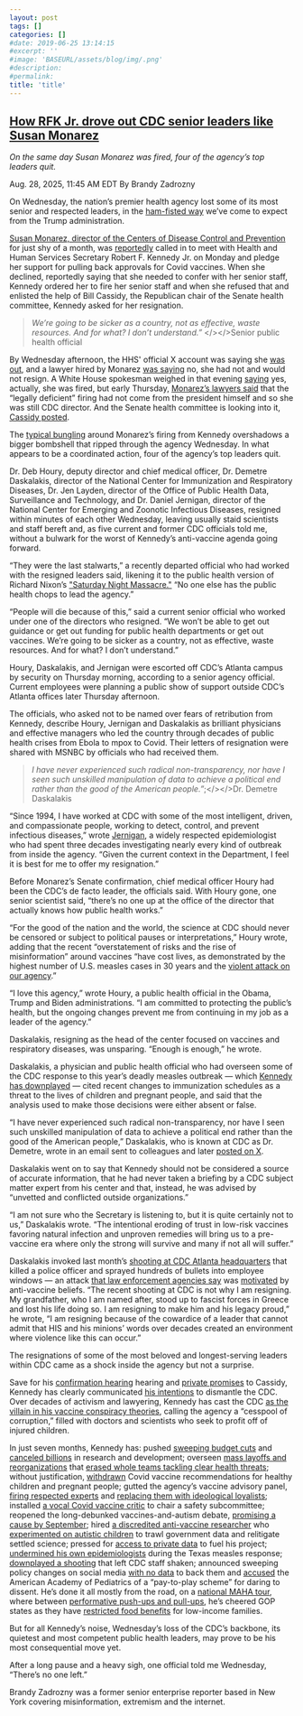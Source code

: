 ```yaml
---
layout: post
tags: []
categories: []
#date: 2019-06-25 13:14:15
#excerpt: ''
#image: 'BASEURL/assets/blog/img/.png'
#description:
#permalink:
title: 'title'
---
```



## [How RFK Jr. drove out CDC senior leaders like Susan Monarez](https://www.msnbc.com/msnbc/news/cdc-rfk-jr-senior-leaders-resignations-susan-monarez-rcna227717)

*On the same day Susan Monarez was fired, four of the agency’s top leaders quit.*

Aug. 28, 2025, 11:45 AM EDT
By Brandy Zadrozny

On Wednesday, the nation’s premier health agency lost some of its most senior and respected leaders, in the [ham-fisted way](https://www.msnbc.com/news/news-analysis/rfk-jr-alienated-maga-maha-white-house-mrna-vaccine-rcna225100) we’ve come to expect from the Trump administration.

[Susan Monarez, director of the Centers of Disease Control and Prevention](https://www.msnbc.com/rachel-maddow-show/maddowblog/susan-monarez-cdc-centers-disease-control-rcna227627) for just shy of a month, was [reportedly](https://www.nytimes.com/2025/08/27/health/cdc-monarez-kennedy-vaccines.html) called in to meet with Health and Human Services Secretary Robert F. Kennedy Jr. on Monday and pledge her support for pulling back approvals for Covid vaccines. When she declined, reportedly saying that she needed to confer with her senior staff, Kennedy ordered her to fire her senior staff and when she refused that and enlisted the help of Bill Cassidy, the Republican chair of the Senate health committee, Kennedy asked for her resignation.

> *We’re going to be sicker as a country, not as effective, waste resources. And for what? I don’t understand.”* </></>Senior public health official

By Wednesday afternoon, the HHS' official X account was saying she [was out](https://x.com/HHSGov/status/1960818490614415869), and a lawyer hired by Monarez [was saying](https://x.com/MarkSZaidEsq/status/1960844109935206671) no, she had not and would not resign. A White House spokesman weighed in that evening [saying](https://nypost.com/2025/08/27/us-news/cdc-director-susan-monarez-departs-agency-less-than-a-month-after-being-sworn-in/) yes, actually, she was fired, but early Thursday, [Monarez’s lawyers said](https://x.com/MarkSZaidEsq/status/1960914637219893636) that the “legally deficient” firing had not come from the president himself and so she was still CDC director. And the Senate health committee is looking into it, [Cassidy posted](https://x.com/SenBillCassidy/status/1960895774079799344).

The [typical bungling](https://www.msnbc.com/news/news-analysis/rfk-jr-alienated-maga-maha-white-house-mrna-vaccine-rcna225100) around Monarez’s firing from Kennedy overshadows a bigger bombshell that ripped through the agency Wednesday. In what appears to be a coordinated action, four of the agency’s top leaders quit.

Dr. Deb Houry, deputy director and chief medical officer, Dr. Demetre Daskalakis, director of the National Center for Immunization and Respiratory Diseases, Dr. Jen Layden, director of the Office of Public Health Data, Surveillance and Technology, and Dr. Daniel Jernigan, director of the National Center for Emerging and Zoonotic Infectious Diseases, resigned within minutes of each other Wednesday, leaving usually staid scientists and staff bereft and, as five current and former CDC officials told me, without a bulwark for the worst of Kennedy’s anti-vaccine agenda going forward.

“They were the last stalwarts,” a recently departed official who had worked with the resigned leaders said, likening it to the public health version of Richard Nixon’s ["Saturday Night Massacre."](https://millercenter.org/node/69231) “No one else has the public health chops to lead the agency.”

“People will die because of this,” said a current senior official who worked under one of the directors who resigned. “We won’t be able to get out guidance or get out funding for public health departments or get out vaccines. We’re going to be sicker as a country, not as effective, waste resources. And for what? I don’t understand.”

Houry, Daskalakis, and Jernigan were escorted off CDC’s Atlanta campus by security on Thursday morning, according to a senior agency official. Current employees were planning a public show of support outside CDC’s Atlanta offices later Thursday afternoon.

The officials, who asked not to be named over fears of retribution from Kennedy, describe Houry, Jernigan and Daskalakis as brilliant physicians and effective managers who led the country through decades of public health crises from Ebola to mpox to Covid. Their letters of resignation were shared with MSNBC by officials who had received them.

> *I have never experienced such radical non-transparency, nor have I seen such unskilled manipulation of data to achieve a political end rather than the good of the American people.”*;</></>Dr. Demetre Daskalakis

“Since 1994, I have worked at CDC with some of the most intelligent, driven, and compassionate people, working to detect, control, and prevent infectious diseases,” wrote [Jernigan](https://www.cdc.gov/ncezid/leadership/ncezid-director.html), a widely respected epidemiologist who had spent three decades investigating nearly every kind of outbreak from inside the agency. “Given the current context in the Department, I feel it is best for me to offer my resignation.”

Before Monarez’s Senate confirmation, chief medical officer Houry had been the CDC’s de facto leader, the officials said. With Houry gone, one senior scientist said, “there’s no one up at the office of the director that actually knows how public health works.”

“For the good of the nation and the world, the science at CDC should never be censored or subject to political pauses or interpretations,” Houry wrote, adding that the recent “overstatement of risks and the rise of misinformation” around vaccines “have cost lives, as demonstrated by the highest number of U.S. measles cases in 30 years and the [violent attack on our agency](https://www.msnbc.com/opinion/analysis/cdc-headquarters-shooting-dead-rfk-jr-employee-audio-rcna224073).”

“I love this agency,” wrote Houry, a public health official in the Obama, Trump and Biden administrations. “I am committed to protecting the public’s health, but the ongoing changes prevent me from continuing in my job as a leader of the agency.”

Daskalakis, resigning as the head of the center focused on vaccines and respiratory diseases, was unsparing. “Enough is enough,” he wrote.

Daskalakis, a physician and public health official who had overseen some of the CDC response to this year’s deadly measles outbreak — which [Kennedy has downplayed](https://www.texastribune.org/2025/04/29/texas-measles-robert-kennedy-autism/) — cited recent changes to immunization schedules as a threat to the lives of children and pregnant people, and said that the analysis used to make those decisions were either absent or false.

“I have never experienced such radical non-transparency, nor have I seen such unskilled manipulation of data to achieve a political end rather than the good of the American people,” Daskalakis, who is known at CDC as Dr. Demetre, wrote in an email sent to colleagues and later [posted on X](https://x.com/dr_demetre/status/1960843433473376602).

Daskalakis went on to say that Kennedy should not be considered a source of accurate information, that he had never taken a briefing by a CDC subject matter expert from his center and that, instead, he was advised by “unvetted and conflicted outside organizations.”

“I am not sure who the Secretary is listening to, but it is quite certainly not to us,” Daskalakis wrote. “The intentional eroding of trust in low-risk vaccines favoring natural infection and unproven remedies will bring us to a pre-vaccine era where only the strong will survive and many if not all will suffer.”

Daskalakis invoked last month’s [shooting at CDC Atlanta headquarters](https://www.msnbc.com/opinion/analysis/cdc-headquarters-shooting-dead-rfk-jr-employee-audio-rcna224073) that killed a police officer and sprayed hundreds of bullets into employee windows — an attack [that law enforcement agencies say](https://www.decaturish.com/public_safety/cdc-shooter-expressed-discontent-about-covid-19-vaccine/article_9f037dd1-244d-41ab-92b9-fc04baab79a4.html) was [motivated](https://www.nytimes.com/2025/08/08/us/emory-university-cdc-shooting.html) by anti-vaccine beliefs. “The recent shooting at CDC is not why I am resigning. My grandfather, who I am named after, stood up to fascist forces in Greece and lost his life doing so. I am resigning to make him and his legacy proud,” he wrote, “I am resigning because of the cowardice of a leader that cannot admit that HIS and his minions’ words over decades created an environment where violence like this can occur.”

The resignations of some of the most beloved and longest-serving leaders within CDC came as a shock inside the agency but not a surprise.

Save for his [confirmation hearing](https://apnews.com/article/rfk-confirmation-vaccines-health-kennedy-cassidy-248bfb16aa3a2a117efa54a2a3be920e) hearing and [private promises](https://www.statnews.com/2025/02/04/rfk-jr-confirmation-vote-analysis-hard-line-on-vaccines-gop-senators-warn-trump-hhs-nominee/) to Cassidy, Kennedy has clearly communicated [his intentions](https://www.nbcnews.com/politics/politics-news/rfk-jr-comes-home-anti-vaccine-group-commits-break-us-infectious-disea-rcna123551) to dismantle the CDC. Over decades of activism and lawyering, Kennedy has cast the CDC [as the villain in his vaccine conspiracy theories](https://www.nbcnews.com/health/health-news/measles-crisis-decades-making-rfk-jr-helped-drive-america-moment-rcna194093), calling the agency a “cesspool of corruption,” filled with doctors and scientists who seek to profit off of injured children.

In just seven months, Kennedy has: pushed [sweeping budget cuts](https://azpha.org/2025/05/02/kennedys-sweeping-hhs-cuts-continue-to-assault-public-health-research-infrastructure/) and [canceled billions](http://google.com/search?q=nih+research+cuts&sca_esv=f2b4c39e3966b02c&sxsrf=AE3TifNt9fM5XxjO-PW1dkShbPH45VcFUA%3A1756380426631&ei=Cj2waMnsJYTOkPIP15mI8Qg&ved=0ahUKEwjJma37sq2PAxUEJ0QIHdcMIo4Q4dUDCBA&uact=5&oq=nih+research+cuts&gs_lp=Egxnd3Mtd2l6LXNlcnAiEW5paCByZXNlYXJjaCBjdXRzMgUQABiABDIGEAAYFhgeMgYQABgWGB4yBhAAGBYYHjIGEAAYFhgeMgYQABgWGB4yBhAAGBYYHjIGEAAYFhgeMgYQABgWGB4yBhAAGBYYHkjhF1AAWJ4XcAB4AZABAJgB1QGgAagRqgEGMC4xNS4xuAEDyAEA-AEBmAIQoALyEcICChAjGIAEGCcYigXCAgQQIxgnwgIREC4YgAQYkQIY0QMYxwEYigXCAgsQLhiABBiRAhiKBcICCxAAGIAEGLEDGIMBwgILEC4YgAQYsQMYgwHCAgoQLhiABBhDGIoFwgILEAAYgAQYkQIYigXCAg4QLhiABBixAxjRAxjHAcICChAAGIAEGEMYigXCAhYQLhiABBixAxjRAxhDGIMBGMcBGIoFwgIOEC4YgAQYxwEYjgUYrwHCAhAQABiABBixAxhDGIMBGIoFwgIKEAAYgAQYFBiHAsICDRAAGIAEGLEDGEMYigXCAg4QABiABBiRAhixAxiKBcICDRAAGIAEGLEDGBQYhwLCAgsQABiABBiGAxiKBZgDAJIHBjAuMTUuMaAHx5gBsgcGMC4xNS4xuAfyEcIHBjAuNC4xMsgHPg&sclient=gws-wiz-serp) in research and development; overseen [mass layoffs and reorganizations](https://www.govexec.com/workforce/2025/08/trump-administration-seeks-permission-finalize-mass-layoffs-hhs/407528/) that [erased whole teams tackling clear health threats](https://www.npr.org/sections/shots-health-news/2025/08/27/nx-s1-5509976/drowning-prevention-program-halt-cdc); without justification, [withdrawn](https://www.npr.org/sections/shots-health-news/2025/05/27/nx-s1-5413179/covid-vaccine-children-pregnant-rfk-cdc) Covid vaccine recommendations for healthy children and pregnant people; gutted the agency’s vaccine advisory panel, [firing respected experts](https://publications.aap.org/aapnews/news/32408/Fired-ACIP-members-speak-out-about-abrupt?autologincheck=redirected) and [replacing them with ideological loyalists](https://www.nbcnews.com/health/health-news/rfk-jr-advisory-panel-concerns-anti-vaccine-bias-rcna213496); installed [a vocal Covid vaccine critic](https://www.nytimes.com/2025/08/22/health/covid-vaccines-rfk.html) to chair a safety subcommittee; reopened the long-debunked vaccines-and-autism debate, [promising a cause by September](https://thehill.com/policy/healthcare/5471327-autism-epidemic-kennedy-trump/); hired [a discredited anti-vaccine researcher](https://www.nbcnews.com/health/health-news/hhs-taps-anti-vaccine-activist-look-debunked-links-autism-vaccines-sou-rcna198214) who [experimented on autistic children](https://pmc.ncbi.nlm.nih.gov/articles/PMC1839225/) to trawl government data and relitigate settled science; pressed for [access to private data](https://www.nbcnews.com/health/health-news/kennedy-vaccine-safety-datalink-conspiracy-theory-rcna203411) to fuel his project; [undermined his own epidemiologists](https://www.nbcnews.com/news/us-news/measles-outbreak-mennonites-west-texas-seminole-vaccines-rcna208284) during the Texas measles response; [downplayed a shooting](https://www.msnbc.com/rachel-maddow-show/maddowblog/rfk-jr-kennedy-cdc-shooting-atlanta-response-vaccines-rcna224269) that left CDC staff shaken; announced sweeping policy changes on social media [with no data](https://www.msnbc.com/news/news-analysis/rfk-jr-alienated-maga-maha-white-house-mrna-vaccine-rcna225100) to back them and [accused](https://www.politico.com/news/2025/08/19/rfk-jr-attacks-pediatricians-covid-vaccine-recommendations-00515609) the American Academy of Pediatrics of a “pay-to-play scheme” for daring to dissent. He’s done it all mostly from the road, on a [national MAHA tour](https://www.hhs.gov/press-room/hhs-secretary-kennedy-embarks-maha-tour.html), where between [performative push-ups and pull-ups](https://www.foxnews.com/politics/rfk-jr-hegseth-face-off-impressive-pullup-pushup-pentagon-showdown), he’s cheered GOP states as they have [restricted food benefits](https://www.npr.org/2025/06/11/nx-s1-5429651/rfk-jr-s-snap-changes-have-people-worried-about-losing-benefits-altogether) for low-income families.

But for all Kennedy’s noise, Wednesday’s loss of the CDC’s backbone, its quietest and most competent public health leaders, may prove to be his most consequential move yet.

After a long pause and a heavy sigh, one official told me Wednesday, “There’s no one left.”

Brandy Zadrozny was a former senior enterprise reporter based in New York covering misinformation, extremism and the internet.
